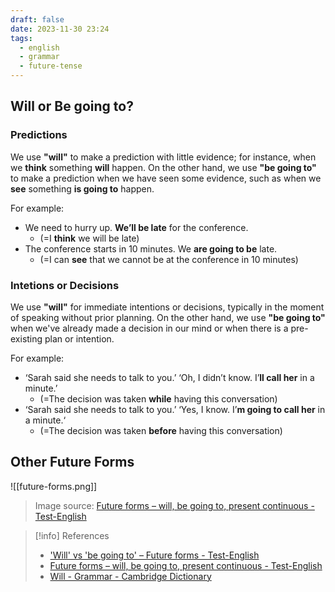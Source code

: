 ```yaml
---
draft: false
date: 2023-11-30 23:24
tags:
  - english
  - grammar
  - future-tense
---
```


## Will or Be going to?
### Predictions
We use **"will"** to make a prediction with little evidence; for instance, when we **think** something **will** happen. On the other hand, we use **"be going to"** to make a prediction when we have seen some evidence, such as when we **see** something **is going to** happen.

For example:
- We need to hurry up. **We’ll be late** for the conference. 
	- (=I **think** we will be late)
- The conference starts in 10 minutes. We **are going to be** late. 
	- (=I can **see** that we cannot be at the conference in 10 minutes)

### Intetions or Decisions
We use **"will"** for immediate intentions or decisions, typically in the moment of speaking without prior planning. On the other hand, we use **"be going to"** when we've already made a decision in our mind or when there is a pre-existing plan or intention.

For example:
- ‘Sarah said she needs to talk to you.’ ‘Oh, I didn’t know. I’**ll call her** in a minute.’
	- (=The decision was taken **while** having this conversation)
- ‘Sarah said she needs to talk to you.’ ‘Yes, I know. I’**m going to call her** in a minute.‘
	- (=The decision was taken **before** having this conversation)

## Other Future Forms
![[future-forms.png]]
> Image source: [Future forms – will, be going to, present continuous - Test-English](https://test-english.com/grammar-points/b1/future-forms/3/)

> [!info] References
> - ['Will' vs 'be going to' – Future forms - Test-English](https://test-english.com/grammar-points/a2/will-vs-be-going-to/)
> - [Future forms – will, be going to, present continuous - Test-English](https://test-english.com/grammar-points/b1/future-forms/3/)
> - [Will - Grammar - Cambridge Dictionary](https://dictionary.cambridge.org/grammar/british-grammar/will)
